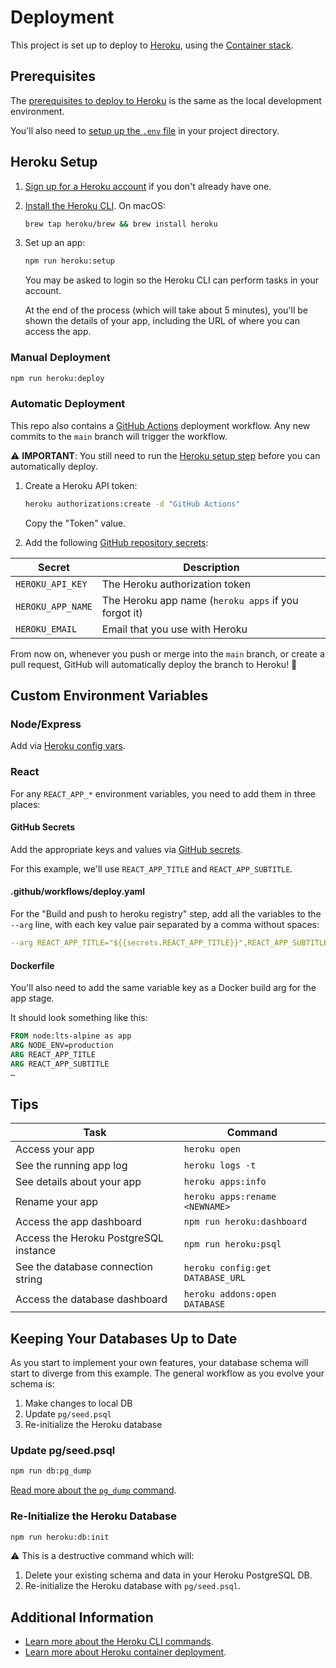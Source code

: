 # Deployment

This project is set up to deploy to [Heroku][], using the [Container stack][].

## Prerequisites

The [prerequisites to deploy to Heroku][prerequisites] is the same as the local
development environment.

You'll also need to [setup up the `.env` file][dotenv] in your project
directory.

## Heroku Setup

1. [Sign up for a Heroku account][sign up] if you don't already have one.
1. [Install the Heroku CLI][cli]. On macOS:

   ```sh
   brew tap heroku/brew && brew install heroku
   ```

1. Set up an app:

   ```sh
   npm run heroku:setup
   ```

   You may be asked to login so the Heroku CLI can perform tasks in your
   account.

   At the end of the process (which will take about 5 minutes), you'll be shown
   the details of your app, including the URL of where you can access the app.

### Manual Deployment

```sh
npm run heroku:deploy
```

### Automatic Deployment

This repo also contains a [GitHub Actions][] deployment workflow. Any new
commits to the `main` branch will trigger the workflow.

⚠️ **IMPORTANT**: You still need to run the [Heroku setup step](#heroku-setup)
before you can automatically deploy.

1. Create a Heroku API token:

   ```sh
   heroku authorizations:create -d "GitHub Actions"
   ```

   Copy the "Token" value.

1. Add the following [GitHub repository secrets][github secrets]:

| Secret            | Description                                          |
| ----------------- | ---------------------------------------------------- |
| `HEROKU_API_KEY`  | The Heroku authorization token                       |
| `HEROKU_APP_NAME` | The Heroku app name (`heroku apps` if you forgot it) |
| `HEROKU_EMAIL`    | Email that you use with Heroku                       |

From now on, whenever you push or merge into the `main` branch, or create a
pull request, GitHub will automatically deploy the branch to Heroku! 🙌

## Custom Environment Variables

### Node/Express

Add via [Heroku config vars][].

### React

For any `REACT_APP_*` environment variables, you need to add them in three
places:

#### GitHub Secrets

Add the appropriate keys and values via [GitHub secrets][].

For this example, we'll use `REACT_APP_TITLE` and `REACT_APP_SUBTITLE`.

#### .github/workflows/deploy.yaml

For the "Build and push to heroku registry" step, add all the variables to the
`--arg` line, with each key value pair separated by a comma without spaces:

```yaml
--arg REACT_APP_TITLE="${{secrets.REACT_APP_TITLE}}",REACT_APP_SUBTITLE="${{secrets.REACT_APP_SUBTITLE}}"
```

#### Dockerfile

You'll also need to add the same variable key as a Docker build arg for the app
stage.

It should look something like this:

```dockerfile
FROM node:lts-alpine as app
ARG NODE_ENV=production
ARG REACT_APP_TITLE
ARG REACT_APP_SUBTITLE
…
```

## Tips

| Task                                  | Command                          |
| ------------------------------------- | -------------------------------- |
| Access your app                       | `heroku open`                    |
| See the running app log               | `heroku logs -t`                 |
| See details about your app            | `heroku apps:info`               |
| Rename your app                       | `heroku apps:rename <NEWNAME>`   |
| Access the app dashboard              | `npm run heroku:dashboard`       |
| Access the Heroku PostgreSQL instance | `npm run heroku:psql`            |
| See the database connection string    | `heroku config:get DATABASE_URL` |
| Access the database dashboard         | `heroku addons:open DATABASE`    |

## Keeping Your Databases Up to Date

As you start to implement your own features, your database schema will start to
diverge from this example. The general workflow as you evolve your schema is:

1. Make changes to local DB
1. Update `pg/seed.psql`
1. Re-initialize the Heroku database

### Update pg/seed.psql

```sh
npm run db:pg_dump
```

[Read more about the `pg_dump` command][pg_dump].

### Re-Initialize the Heroku Database

```sh
npm run heroku:db:init
```

⚠️ This is a destructive command which will:

1. Delete your existing schema and data in your Heroku PostgreSQL DB.
1. Re-initialize the Heroku database with `pg/seed.psql`.

## Additional Information

- [Learn more about the Heroku CLI commands][cli-commands].
- [Learn more about Heroku container deployment][container-deploy].

[cli-commands]: https://devcenter.heroku.com/articles/heroku-cli-commands
[cli]: https://devcenter.heroku.com/articles/heroku-cli
[container stack]: https://devcenter.heroku.com/articles/stack
[container-deploy]: https://devcenter.heroku.com/articles/container-registry-and-runtime
[dotenv]: ../README.md##set-up-postgres-user-password-and-database-name
[github actions]: https://docs.github.com/en/actions
[github secrets]: https://docs.github.com/en/actions/reference/encrypted-secrets#creating-encrypted-secrets-for-a-repository
[github-deploy-heroku]: https://github.com/marketplace/actions/deploy-to-heroku#deploy-with-docker
[heroku config vars]: https://devcenter.heroku.com/articles/config-vars
[heroku]: https://www.heroku.com
[pg_dump]: https://www.postgresql.org/docs/current/app-pgdump.html
[prerequisites]: ../README.md#prerequisites
[sign up]: https://signup.heroku.com

